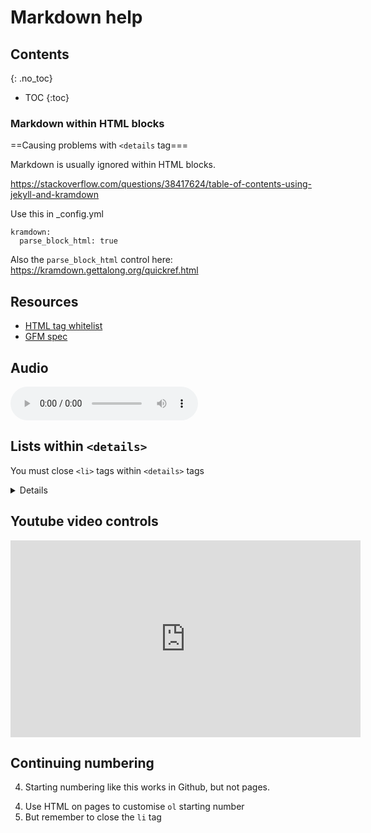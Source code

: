 # Markdown help

## Contents
{: .no_toc}

- TOC
{:toc}

### Markdown within HTML blocks

==Causing problems with `<details` tag===

Markdown is usually ignored within HTML blocks.

<https://stackoverflow.com/questions/38417624/table-of-contents-using-jekyll-and-kramdown>

Use this in _config.yml

```
kramdown:
  parse_block_html: true
```

Also the `parse_block_html` control here: <https://kramdown.gettalong.org/quickref.html>

## Resources

* [HTML tag whitelist](https://gist.github.com/seanh/13a93686bf4c2cb16e658b3cf96807f2)
* [GFM spec](https://github.github.com/gfm/#list-items)

## Audio

<audio controls><source src="amen.mp3"></audio>

## Lists within `<details>`

You must close `<li>` tags within `<details>` tags

<details>
	<ul>
		<li>Please close</li>
		<li>These list items</li>
	</ul>
</details>


## Youtube video controls

<iframe width="560" height="315" src="https://www.youtube.com/embed/qJi03NqXfk8?start=13&end=100" title="YouTube video player" frameborder="0" allow="accelerometer; autoplay; clipboard-write; encrypted-media; gyroscope; picture-in-picture" allowfullscreen></iframe>

## Continuing numbering

4. Starting numbering like this works in Github, but not pages.


<ol start=4>
<li>Use HTML on pages to customise <code>ol</code> starting number</li>
<li>But remember to close the <code>li</code> tag</li>
</ol>